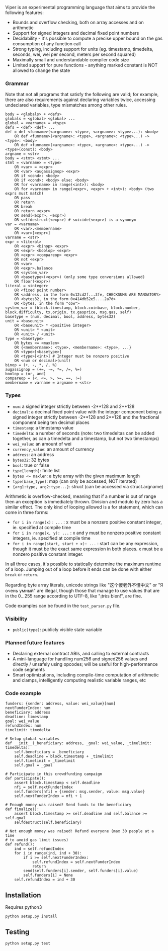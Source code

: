 Viper is an experimental programming language that aims to provide the following features:

* Bounds and overflow checking, both on array accesses and on arithmetic
* Support for signed integers and decimal fixed point numbers
* Decidability - it's possible to compute a precise upper bound on the gas consumption of any function call
* Strong typing, including support for units (eg. timestamp, timedelta, seconds, wei, wei per second, meters per second squared)
* Maximally small and understandable compiler code size
* Limited support for pure functions - anything marked constant is NOT allowed to change the state

### Grammar

Note that not all programs that satisfy the following are valid; for example, there are also requirements against declaring variables twice, accessing undeclared variables, type mismatches among other rules.

    body = <globals> + <defs>
    globals = <global> <global> ...
    global = <varname> = <type>
    defs = <def> <def> ...
    def = def <funname>(<argname>: <type>, <argname>: <type>...): <body>
        OR def <funname>(<argname>: <type>, <argname>: <type>...) -> <type>: <body>
        OR def <funname>(<argname>: <type>, <argname>: <type>...) -> <type>(const): <body>
    argname = <str>
    body = <stmt> <stmt> ...
    stmt = <varname> = <type>
        OR <var> = <expr>
        OR <var> <augassignop> <expr>
        OR if <cond>: <body>
        OR if <cond>: <body> else: <body>
        OR for <varname> in range(<int>): <body>
        OR for <varname> in range(<expr>, <expr> + <int>): <body> (two exprs must match)
        OR pass
        OR return
        OR break
        OR return <expr>
        OR send(<expr>, <expr>)
        OR selfdestruct(<expr>) # suicide(<expr>) is a synonym
    var = <varname>
        OR <var>.<membername>
        OR <var>[<expr>]
    varname = <str>
    expr = <literal>
        OR <expr> <binop> <expr>
        OR <expr> <boolop> <expr>
        OR <expr> <compareop> <expr>
        OR not <expr>
        OR <var>
        OR <expr>.balance
        OR <system_var>
        OR <basetype>(<expr>) (only some type conversions allowed)
        OR floor(<expr>)
    literal = <integer>
        OR <fixed point number>
        OR <address, in the form 0x12cd2f...3fe, CHECKSUMS ARE MANDATORY>
        OR <bytes32, in the form 0x414db52e5....2a7d>
        OR <bytes, in the form "cow">
    system_var = (block.timestamp, block.coinbase, block.number, block.difficulty, tx.origin, tx.gasprice, msg.gas, self)
    basetype = (num, decimal, bool, address, bytes32)
    unit = <baseunit>
        OR <baseunit> * <positive integer>
        OR <unit> * <unit>
        OR <unit> / <unit>
    type = <basetype>
        OR bytes <= <maxlen>
        OR {<membername>: <type>, <membername>: <type>, ...}
        OR <type>[<basetype>]
        OR <type>[<int>] # Integer must be nonzero positive
        OR <num or decimal>(unit)
    binop = (+, -, *, /, %)
    augassignop = (+=, -=, *=, /=, %=)
    boolop = (or, and)
    compareop = (<, <=, >, >=, ==, !=)
    membername = varname = argname = <str>

### Types

* `num`: a signed integer strictly between -2\*\*128 and 2\*\*128
* `decimal`: a decimal fixed point value with the integer component being a signed integer strictly between -2\*\*128 and 2\*\*128 and the fractional component being ten decimal places
* `timestamp`: a timestamp value
* `timedelta`: a number of seconds (note: two timedeltas can be added together, as can a timedelta and a timestamp, but not two timestamps)
* `wei_value`: an amount of wei
* `currency_value`: an amount of currency
* `address`: an address
* `bytes32`: 32 bytes
* `bool`: true or false
* `type[length]`: finite list
* `bytes <= maxlen`: a byte array with the given maximum length
* `type[base_type]`: map (can only be accessed, NOT iterated)
* `{arg1:type, arg2:type...}`: struct (can be accessed via struct.argname)

Arithmetic is overflow-checked, meaning that if a number is out of range then an exception is immediately thrown. Division and modulo by zero has a similar effect. The only kind of looping allowed is a for statement, which can come in three forms:

* `for i in range(x): ...` : x must be a nonzero positive constant integer, ie. specified at compile time
* `for i in range(x, y): ...` : x and y must be nonzero positive constant integers, ie. specified at compile time
* `for i in range(start, start + x): ...` : start can be any expression, though it must be the exact same expression in both places. x must be a nonzero positive constant integer.

In all three cases, it's possible to statically determine the maximum runtime of a loop. Jumping out of a loop before it ends can be done with either `break` or `return`.

Regarding byte array literals, unicode strings like "这个傻老外不懂中文" or "Я очень умный" are illegal, though those that manage to use values that are in the 0...255 range according to UTF-8, like "¡très bien!", are fine.

Code examples can be found in the `test_parser.py` file.

### Visibility

* `public(type)`: publicly visible state variable

### Planned future features

* Declaring external contract ABIs, and calling to external contracts
* A mini-language for handling num256 and signed256 values and directly / unsafely using opcodes; will be useful for high-performance code segments
* Smart optimizations, including compile-time computation of arithmetic and clamps, intelligently computing realistic variable ranges, etc

### Code example

    funders: {sender: address, value: wei_value}[num]
    nextFunderIndex: num
    beneficiary: address
    deadline: timestamp
    goal: wei_value
    refundIndex: num
    timelimit: timedelta
    
    # Setup global variables
    def __init__(_beneficiary: address, _goal: wei_value, _timelimit: timedelta):
        self.beneficiary = _beneficiary
        self.deadline = block.timestamp + _timelimit
        self.timelimit = _timelimit
        self.goal = _goal
    
    # Participate in this crowdfunding campaign
    def participate():
        assert block.timestamp < self.deadline
        nfi = self.nextFunderIndex
        self.funders[nfi] = {sender: msg.sender, value: msg.value}
        self.nextFunderIndex = nfi + 1
    
    # Enough money was raised! Send funds to the beneficiary
    def finalize():
        assert block.timestamp >= self.deadline and self.balance >= self.goal
        selfdestruct(self.beneficiary)
    
    # Not enough money was raised! Refund everyone (max 30 people at a time
    # to avoid gas limit issues)
    def refund():
        ind = self.refundIndex
        for i in range(ind, ind + 30):
            if i >= self.nextFunderIndex:
                self.refundIndex = self.nextFunderIndex
                return
            send(self.funders[i].sender, self.funders[i].value)
            self.funders[i] = None
        self.refundIndex = ind + 30

## Installation

Requires python3

	python setup.py install

## Testing

	python setup.py test
